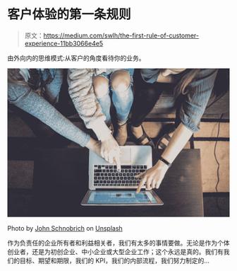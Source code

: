 # 客户体验的第一条规则

> 原文：<https://medium.com/swlh/the-first-rule-of-customer-experience-11bb3066e4e5>

由外向内的思维模式:从客户的角度看待你的业务。

![](img/41a85ef5cfdc2d4ba93616f8d42de0ac.png)

Photo by [John Schnobrich](https://unsplash.com/@johnschno?utm_source=medium&utm_medium=referral) on [Unsplash](https://unsplash.com?utm_source=medium&utm_medium=referral)

作为负责任的企业所有者和利益相关者，我们有太多的事情要做。无论是作为个体创业者，还是为初创企业、中小企业或大型企业工作；这个永远是真的。我们有我们的目标、期望和期限，我们的 KPI，我们的内部流程，我们努力制定的…